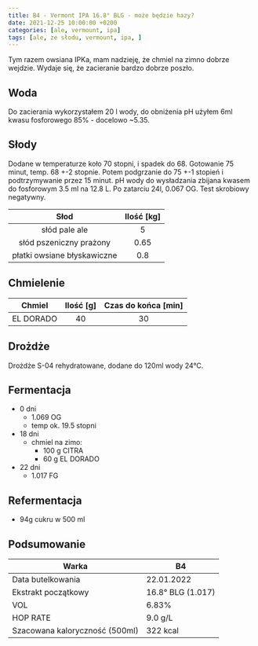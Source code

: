 ```yaml
---
title: B4 - Vermont IPA 16.8° BLG - może będzie hazy?
date: 2021-12-25 10:00:00 +0200
categories: [ale, vermount, ipa]
tags: [ale, ze słodu, vermount, ipa, ]
---
```


Tym razem owsiana IPKa, mam nadzieję, że chmiel na zimno dobrze wejdzie. Wydaje się, że zacieranie bardzo dobrze poszło.

## Woda

Do zacierania wykorzystałem 20 l wody, do obniżenia pH użyłem 6ml kwasu fosforowego 85% - docelowo ~5.35.

## Słody

Dodane w temperaturze koło 70 stopni, i spadek do 68. Gotowanie 75 minut, temp. 68 +-2 stopnie. Potem podgrzanie do 75 +-1 stopień i podtrzymywanie przez 15 minut. pH wody do wysładzania zbijana kwasem do fosforowym 3.5 ml na 12.8 L. Po zatarciu 24l, 0.067 OG. Test skrobiowy negatywny.

|  Słod  	| Ilość [kg] 	|
|:--------:	|:---------: |
|  słód pale ale  	|     5    	| 
|  słód pszeniczny prażony	|     0.65    	| 
|  płatki owsiane błyskawiczne  	|     0.8    	| 

## Chmielenie

|  Chmiel  	| Ilość [g] 	| Czas do końca [min] 	|
|:--------:	|:---------:	|:-------------------:	|
|  EL DORADO  	|     40    	|          30         	|


## Drożdże

Drożdże S-04 rehydratowane, dodane do 120ml wody 24°C.


## Fermentacja

* 0 dni
  - 1.069 OG
  - temp ok. 19.5 stopni
* 18 dni
  * chmiel na zimo:
    * 100 g CITRA
    * 60 g EL DORADO
* 22 dni
  * 1.017 FG

## Refermentacja

* 94g cukru w 500 ml

## Podsumowanie

| Warka                          	| B4              	|
|--------------------------------	|-------------------	|
| Data butelkowania              	| 22.01.2022    	|
| Ekstrakt początkowy            	| 16.8° BLG (1.017) 	|
| VOL                            	| 6.83%             	|
| HOP RATE                       	| 9.0 g/L           	|
| Szacowana kaloryczność (500ml) 	| 322 kcal          	|


<!-- ## Degustacja

![piwko](/assets/posts/09-2021/efekt.webp){: width="400"}

| Cecha            	| Opis 	|
|------------------	|------	|
| Aromat           	| drożdże, wędzonka	|
| Wygląd           	| słomkowe, brak piany	|
| Smak             	| wodniste, posmak wędzonki	|
| Goryczka         	| brak	|
| Uczucie w ustach 	| jest ok	|
| Ogólne wrażenie  	| 1.5/5	|
| Uwagi             | filtrowanie się udało, zacieranie nie, z czasem się ułożyło | -->